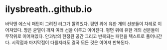 # ilysbreath..github.io
바닥엔 에스닉 패턴이 그려진 러그가 깔려있다. 평면 위에 유한 개의 선분들이 차례로 이어져있다. 땅은 균열이 깨져 여러 선을 이루고 이어진다. 평면 위에 유한 개의 선분들이 무작위로 이어져있다. 안과밖의 한정된 공간 그리고 반복되는 패턴을 텍스트로 풀어나간다. 시작점과 마지막점이 다를지라도 결국 모든 것은 이어져 반복된다. 
